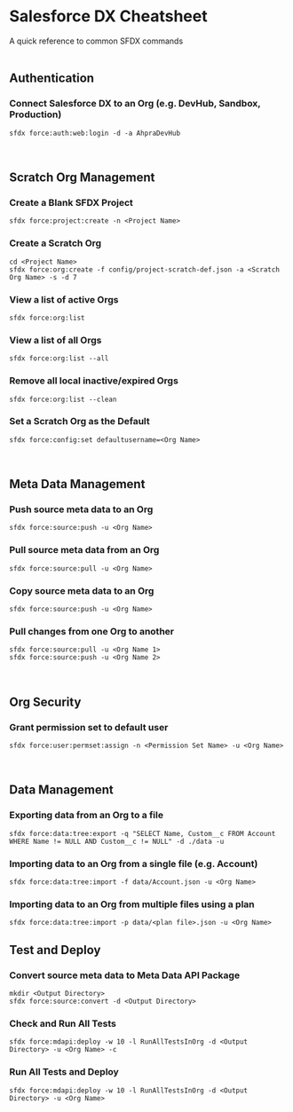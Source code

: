 # Salesforce DX Cheatsheet
A quick reference to common SFDX commands
<br/><br/>

## Authentication
### Connect Salesforce DX to an Org (e.g. DevHub, Sandbox, Production)
```
sfdx force:auth:web:login -d -a AhpraDevHub
```
<br/>

## Scratch Org Management
### Create a Blank SFDX Project
```
sfdx force:project:create -n <Project Name>
```

### Create a Scratch Org
```
cd <Project Name>
sfdx force:org:create -f config/project-scratch-def.json -a <Scratch Org Name> -s -d 7
```

### View a list of active Orgs
```
sfdx force:org:list
```

### View a list of all Orgs
```
sfdx force:org:list --all
```

### Remove all local inactive/expired Orgs
```
sfdx force:org:list --clean
```

### Set a Scratch Org as the Default
```
sfdx force:config:set defaultusername=<Org Name>
```
<br/>

## Meta Data Management
### Push source meta data to an Org 
```
sfdx force:source:push -u <Org Name>
```

### Pull source meta data from an Org 
```
sfdx force:source:pull -u <Org Name>
```

### Copy source meta data to an Org 
```
sfdx force:source:push -u <Org Name>
```

### Pull changes from one Org to another
```
sfdx force:source:pull -u <Org Name 1>
sfdx force:source:push -u <Org Name 2>
```
<br/>

## Org Security
### Grant permission set to default user
```
sfdx force:user:permset:assign -n <Permission Set Name> -u <Org Name>
```
<br/>

## Data Management
### Exporting data from an Org to a file
```
sfdx force:data:tree:export -q "SELECT Name, Custom__c FROM Account WHERE Name != NULL AND Custom__c != NULL" -d ./data -u 
```

### Importing data to an Org from a single file (e.g. Account)
```
sfdx force:data:tree:import -f data/Account.json -u <Org Name>
```

### Importing data to an Org from multiple files using a plan
```
sfdx force:data:tree:import -p data/<plan file>.json -u <Org Name>
```

## Test and Deploy
### Convert source meta data to Meta Data API Package
```
mkdir <Output Directory>
sfdx force:source:convert -d <Output Directory>
```

### Check and Run All Tests
```
sfdx force:mdapi:deploy -w 10 -l RunAllTestsInOrg -d <Output Directory> -u <Org Name> -c
```


### Run All Tests and Deploy
```
sfdx force:mdapi:deploy -w 10 -l RunAllTestsInOrg -d <Output Directory> -u <Org Name>
```
